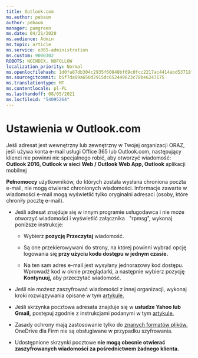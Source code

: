 ```yaml
---
title: Outlook.com
ms.author: pebaum
author: pebaum
manager: pamgreen
ms.date: 04/21/2020
ms.audience: Admin
ms.topic: article
ms.service: o365-administration
ms.custom: 9000302
ROBOTS: NOINDEX, NOFOLLOW
localization_priority: Normal
ms.openlocfilehash: 1d0fa87db304c2935f60848bf69c0fcc2217ac4414abd53718f418785e8804c5
ms.sourcegitcommit: b5f7da89a650d2915dc652449623c78be6247175
ms.translationtype: MT
ms.contentlocale: pl-PL
ms.lasthandoff: 08/05/2021
ms.locfileid: "54095264"
---
```

# <a name="settings-in-outlookcom"></a>Ustawienia w Outlook.com

Jeśli adresat jest wewnętrzny lub zewnętrzny w Twojej organizacji ORAZ, jeśli używa konta e-mail usługi Office 365 lub Outlook.com, następujący klienci nie powinni nic specjalnego robić, aby otworzyć wiadomość: **Outlook 2016, Outlook w sieci Web / Outlook Web App, Outlook** aplikacji mobilnej

**Pełnomoccy** użytkowników, do których została wysłana chroniona poczta e-mail, nie mogą otwierać chronionych wiadomości. Informacje zawarte w wiadomości e-mail mogą wyświetlić tylko oryginalni adresaci (osoby, które chroniły pocztę e-mail).

- Jeśli adresat znajduje się w innym programie usługodawca i nie może otworzyć wiadomości i wyświetlić załącznika &nbsp; "rpmsg", wykonaj poniższe instrukcje:
    
    - Wybierz **pozycję Przeczytaj** wiadomość.
    
    - Są one przekierowywani do strony, na której powinni wybrać opcję logowania się **przy użyciu kodu dostępu w jednym czasie.**
    
    - Na ten sam adres e-mail jest wysyłany jednorazowy kod dostępu. Wprowadź kod w oknie przeglądarki, a następnie wybierz pozycję **Kontynuuj,** aby przeczytać wiadomość.

- Jeśli nie możesz zaszyfrować wiadomości z innej organizacji, wykonaj kroki rozwiązywania opisane w tym [artykule.](https://support.office.com/article/known-issues-opening-irm-protected-emails-sent-from-users-in-other-office-365-organizations-0dec0593-a05d-4aa2-8445-9311ebab3164)

- Jeśli skrzynka pocztowa adresata znajduje się w **usłudze Yahoo lub Gmail,** postępuj zgodnie z </span> instrukcjami podanymi w tym [artykule.](https://support.office.com/article/how-do-i-open-a-protected-message-1157a286-8ecc-4b1e-ac43-2a608fbf3098)

- Zasady ochrony mają zastosowanie tylko do [znanych formatów plików.](https://docs.microsoft.com/azure/information-protection/rms-client/client-admin-guide-file-types) OneDrive dla Firm nie są obsługiwane w przypadku szyfrowania.

- Udostępnione skrzynki pocztowe **nie mogą obecnie otwierać zaszyfrowanych wiadomości za pośrednictwem żadnego klienta.** 
